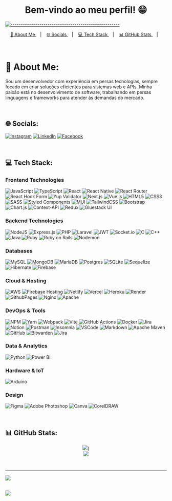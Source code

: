 <h1 align="center"> Bem-vindo ao meu perfil! 😁 </h1>

[![-----------------------------------------------------](https://raw.githubusercontent.com/andreasbm/readme/master/assets/lines/colored.png)](#table-of-contents)

<p align="center">
  <a href="#ab"> 🚀 About Me </a>&nbsp;&nbsp;&nbsp;|&nbsp;&nbsp;&nbsp;
  <a href="#so"> 🌐 Socials </a>&nbsp;&nbsp;&nbsp;|&nbsp;&nbsp;&nbsp;
  <a href="#te"> 💻 Tech Stack </a>&nbsp;&nbsp;&nbsp;|&nbsp;&nbsp;&nbsp;
  <a href="#gi"> 📊 GitHub Stats </a>&nbsp;&nbsp;&nbsp;|&nbsp;&nbsp;&nbsp;
  <!-- <a href="#ra">✍️ Random Dev Quote </a>&nbsp;&nbsp;&nbsp;&nbsp;&nbsp;&nbsp;-->
</p>

<br/>

<a id="ab"></a>

# 🚀 About Me:
Sou um desenvolvedor com experiência em persas tecnologias, sempre focado em criar soluções eficientes para sistemas web e APIs. Minha paixão está no desenvolvimento de software, trabalhando em persas linguagens e frameworks para atender às demandas do mercado.

<br/>

<a id="so"></a>
## 🌐 Socials:
[![Instagram](https://img.shields.io/badge/Instagram-%23E4405F.svg?logo=Instagram&logoColor=white)](https://instagram.com/gusttavo.cruz_) [![LinkedIn](https://img.shields.io/badge/LinkedIn-%230077B5.svg?logo=linkedin&logoColor=white)](https://linkedin.com/in/gustavo-cruz-pinheiro) [![Facebook](https://img.shields.io/badge/Facebook-%231877F2.svg?logo=Facebook&logoColor=white)](https://facebook.com/gustavocruzpinheiro)

<br/>

<a id="te"></a>
## 💻 Tech Stack:
### Frontend Technologies
![JavaScript](https://img.shields.io/badge/javascript-%23323330.svg?style=for-the-badge&logo=javascript&logoColor=%23F7DF1E)
![TypeScript](https://img.shields.io/badge/typescript-%23007ACC.svg?style=for-the-badge&logo=typescript&logoColor=white)
![React](https://img.shields.io/badge/react-%2320232a.svg?style=for-the-badge&logo=react&logoColor=%2361DAFB)
![React Native](https://img.shields.io/badge/react_native-%2320232a.svg?style=for-the-badge&logo=react&logoColor=%2361DAFB)
![React Router](https://img.shields.io/badge/React_Router-CA4245?style=for-the-badge&logo=react-router&logoColor=white)
![React Hook Form](https://img.shields.io/badge/React%20Hook%20Form-%23EC5990.svg?style=for-the-badge&logo=reacthookform&logoColor=white)
![Yup Validator](https://img.shields.io/badge/yup-validator-yellow.svg?style=for-the-badge&logo=yup&logoColor=yellow)
![Next.js](https://img.shields.io/badge/next.js-%23000000.svg?style=for-the-badge&logo=next.js&logoColor=white)
![Vue.js](https://img.shields.io/badge/vue.js-%2335495e.svg?style=for-the-badge&logo=vuedotjs&logoColor=%234FC08D)
![HTML5](https://img.shields.io/badge/html5-%23E34F26.svg?style=for-the-badge&logo=html5&logoColor=white)
![CSS3](https://img.shields.io/badge/css3-%231572B6.svg?style=for-the-badge&logo=css3&logoColor=white)
![SASS](https://img.shields.io/badge/SASS-hotpink.svg?style=for-the-badge&logo=SASS&logoColor=white)
![Styled Components](https://img.shields.io/badge/styled--components-DB7093?style=for-the-badge&logo=styled-components&logoColor=white)
![MUI](https://img.shields.io/badge/MUI-%230081CB.svg?style=for-the-badge&logo=mui&logoColor=white)
![TailwindCSS](https://img.shields.io/badge/tailwindcss-%2338B2AC.svg?style=for-the-badge&logo=tailwind-css&logoColor=white)
![Bootstrap](https://img.shields.io/badge/bootstrap-%238511FA.svg?style=for-the-badge&logo=bootstrap&logoColor=white)
![Chart.js](https://img.shields.io/badge/chart.js-F5788D.svg?style=for-the-badge&logo=chart.js&logoColor=white) 
![Context-API](https://img.shields.io/badge/Context--Api-000000?style=for-the-badge&logo=react) 
![Redux](https://img.shields.io/badge/redux-%23593d88.svg?style=for-the-badge&logo=redux&logoColor=white)
![Gluestack UI](https://img.shields.io/badge/Gluestack%20UI-%234D4D4D.svg?style=for-the-badge&logo=react&logoColor=white)

### Backend Technologies
![NodeJS](https://img.shields.io/badge/node.js-6DA55F?style=for-the-badge&logo=node.js&logoColor=white)
![Express.js](https://img.shields.io/badge/express.js-%23404d59.svg?style=for-the-badge&logo=express&logoColor=%2361DAFB)
![PHP](https://img.shields.io/badge/php-%23777BB4.svg?style=for-the-badge&logo=php&logoColor=white)
![Laravel](https://img.shields.io/badge/laravel-%23FF2D20.svg?style=for-the-badge&logo=laravel&logoColor=white)
![JWT](https://img.shields.io/badge/JWT-black?style=for-the-badge&logo=JSON%20web%20tokens)
![Socket.io](https://img.shields.io/badge/Socket.io-black?style=for-the-badge&logo=socket.io&badgeColor=010101)
![C](https://img.shields.io/badge/c-%2300599C.svg?style=for-the-badge&logo=c&logoColor=white) 
![C++](https://img.shields.io/badge/c++-%2300599C.svg?style=for-the-badge&logo=c%2B%2B&logoColor=white)
![Java](https://img.shields.io/badge/java-%23ED8B00.svg?style=for-the-badge&logo=openjdk&logoColor=white)
![Ruby](https://img.shields.io/badge/ruby-%23CC342D.svg?style=for-the-badge&logo=ruby&logoColor=white) 
![Ruby on Rails](https://img.shields.io/badge/ruby%20on%20rails-%23CC0000.svg?style=for-the-badge&logo=ruby-on-rails&logoColor=white)
![Nodemon](https://img.shields.io/badge/NODEMON-%23323330.svg?style=for-the-badge&logo=nodemon&logoColor=%BBDEAD) 

### Databases
![MySQL](https://img.shields.io/badge/mysql-4479A1.svg?style=for-the-badge&logo=mysql&logoColor=white)
![MongoDB](https://img.shields.io/badge/MongoDB-%234ea94b.svg?style=for-the-badge&logo=mongodb&logoColor=white)
![MariaDB](https://img.shields.io/badge/MariaDB-003545?style=for-the-badge&logo=mariadb&logoColor=white)
![Postgres](https://img.shields.io/badge/postgres-%23316192.svg?style=for-the-badge&logo=postgresql&logoColor=white)
![SQLite](https://img.shields.io/badge/sqlite-%2307405e.svg?style=for-the-badge&logo=sqlite&logoColor=white)
![Sequelize](https://img.shields.io/badge/Sequelize-52B0E7?style=for-the-badge&logo=Sequelize&logoColor=white)
![Hibernate](https://img.shields.io/badge/Hibernate-59666C?style=for-the-badge&logo=Hibernate&logoColor=white)
![Firebase](https://img.shields.io/badge/Firebase-ffca28?style=for-the-badge&logo=firebase&logoColor=black)

### Cloud & Hosting
![AWS](https://img.shields.io/badge/AWS-%23FF9900.svg?style=for-the-badge&logo=amazon-web-services&logoColor=white)
![Firebase Hosting](https://img.shields.io/badge/Firebase%20Hosting-FF6F00?style=for-the-badge&logo=firebase)
![Netlify](https://img.shields.io/badge/netlify-%23000000.svg?style=for-the-badge&logo=netlify&logoColor=#00C7B7)
![Vercel](https://img.shields.io/badge/vercel-%23000000.svg?style=for-the-badge&logo=vercel&logoColor=white)
![Heroku](https://img.shields.io/badge/heroku-%23430098.svg?style=for-the-badge&logo=heroku&logoColor=white)
![Render](https://img.shields.io/badge/Render-%46E3B7.svg?style=for-the-badge&logo=render&logoColor=white)
![GithubPages](https://img.shields.io/badge/github%20pages-121013?style=for-the-badge&logo=github&logoColor=white)
![Nginx](https://img.shields.io/badge/nginx-%23009639.svg?style=for-the-badge&logo=nginx&logoColor=white)
![Apache](https://img.shields.io/badge/apache-%23D42029.svg?style=for-the-badge&logo=apache&logoColor=white)

### DevOps & Tools
![NPM](https://img.shields.io/badge/NPM-%23CB3837.svg?style=for-the-badge&logo=npm&logoColor=white)
![Yarn](https://img.shields.io/badge/yarn-%232C8EBB.svg?style=for-the-badge&logo=yarn&logoColor=white)
![Webpack](https://img.shields.io/badge/webpack-%238DD6F9.svg?style=for-the-badge&logo=webpack&logoColor=black)
![Vite](https://img.shields.io/badge/vite-%23646CFF.svg?style=for-the-badge&logo=vite&logoColor=white)
![GitHub Actions](https://img.shields.io/badge/github%20actions-%232671E5.svg?style=for-the-badge&logo=githubactions&logoColor=white)
![Docker](https://img.shields.io/badge/docker-%230db7ed.svg?style=for-the-badge&logo=docker&logoColor=white)
![Jira](https://img.shields.io/badge/jira-%230A0FFF.svg?style=for-the-badge&logo=jira&logoColor=white)
![Notion](https://img.shields.io/badge/Notion-%23000000.svg?style=for-the-badge&logo=notion&logoColor=white)
![Postman](https://img.shields.io/badge/Postman-FF6C37?style=for-the-badge&logo=postman&logoColor=white)
![Insomnia](https://img.shields.io/badge/Insomnia-black?style=for-the-badge&logo=insomnia&logoColor=5849BE)
![VSCode](https://img.shields.io/badge/VSCode-%23007ACC.svg?style=for-the-badge&logo=vsc&logoColor=white)
![Markdown](https://img.shields.io/badge/markdown-%23000000.svg?style=for-the-badge&logo=markdown&logoColor=white)
![Apache Maven](https://img.shields.io/badge/Apache%20Maven-C71A36?style=for-the-badge&logo=Apache%20Maven&logoColor=white) 
![GitHub](https://img.shields.io/badge/github-%23121011.svg?style=for-the-badge&logo=github&logoColor=white)
![Bitwarden](https://img.shields.io/badge/bitwarden-%23175DDC.svg?style=for-the-badge&logo=bitwarden&logoColor=white)
![Jira](https://img.shields.io/badge/jira-%230A0FFF.svg?style=for-the-badge&logo=jira&logoColor=white) 

### Data & Analytics
![Python](https://img.shields.io/badge/python-3670A0?style=for-the-badge&logo=python&logoColor=ffdd54)
![Power BI](https://img.shields.io/badge/power_bi-F2C811?style=for-the-badge&logo=powerbi&logoColor=black)

### Hardware & IoT
![Arduino](https://img.shields.io/badge/-Arduino-00979D?style=for-the-badge&logo=Arduino&logoColor=white)

### Design
![Figma](https://img.shields.io/badge/figma-%23F24E1E.svg?style=for-the-badge&logo=figma&logoColor=white)
![Adobe Photoshop](https://img.shields.io/badge/adobephotoshop-%2331A8FF.svg?style=for-the-badge&logo=adobe%20photoshop&logoColor=white)
![Canva](https://img.shields.io/badge/Canva-%2300C4CC.svg?style=for-the-badge&logo=Canva&logoColor=white)
![CorelDRAW](https://img.shields.io/badge/CorelDRAW-2311AB00.svg?style=for-the-badge&logo=corel&logoColor=white)

<br/>

<a id="gi"></a>
## 📊 GitHub Stats:
<div align="center">
  
<!--![](https://github-readme-stats.vercel.app/api?username=Gustavo-Cruz-Pinheiro&theme=blue-green&hide_border=false&include_all_commits=true&count_private=true)<br/> -->
<!--![](https://github-readme-streak-stats.herokuapp.com/?user=Gustavo-Cruz-Pinheiro&theme=blue-green&hide_border=false)<br/>-->
![](https://streak-stats.demolab.com/?user=Gustavo-Cruz-Pinheiro&border_radius=5&locale=pt_BR&date_format=j%2Fn%5B%2FY%5D&theme=blue-green))<br/>
![](https://github-readme-stats.vercel.app/api/top-langs/?username=Gustavo-Cruz-Pinheiro&theme=blue-green&hide_border=false&include_all_commits=true&count_private=true&layout=compact)

</div>
<br/>

<!--
<a id="ra"></a>
## ✍️ Random Dev Quote
<div align="center">

![](https://quotes-github-readme.vercel.app/api?type=vetical&theme=tokyonight)

</div>
-->

---
[![](https://visitcount.itsvg.in/api?id=Gustavo-Cruz-Pinheiro&icon=1&color=3)](https://visitcount.itsvg.in)

<br/>

<img src="https://capsule-render.vercel.app/api?type=waving&color=gradient&height=65&section=footer"/>

<!-- Proudly created with GPRM ( https://gprm.itsvg.in ) -->
